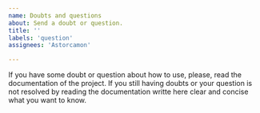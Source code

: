 ```yaml
---
name: Doubts and questions
about: Send a doubt or question.
title: ''
labels: 'question'
assignees: 'Astorcamon'

---
```


If you have some doubt or question about how to use, please, read the documentation of the project.
If you still having doubts or your question is not resolved by reading the documentation writte here clear and concise what you want to know.

